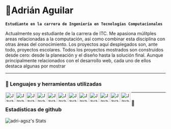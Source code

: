 # 🌱Adrián Aguilar

<!--
**adri-agsz/adri-agsz** is a ✨ _special_ ✨ repository because its `README.md` (this file) appears on your GitHub profile.

Here are some ideas to get you started:

- 🔭 I’m currently working on ...
- 🌱 I’m currently learning ...
- 👯 I’m looking to collaborate on ...
- 🤔 I’m looking for help with ...
- 💬 Ask me about ...
- 📫 How to reach me: ...
- 😄 Pronouns: ...
- ⚡ Fun fact: ...
-->

**`Estudiante en la carrera de Ingeniería en Tecnologías Computacionales`**

Actualmente soy estudiante de la carrera de ITC. Me apasiona múlitples areas relacionadas a la computación, así como combinar esta disciplina con otras áreas del conocimiento. Los proyectos aquí desplegados son, ante todo, proyectos escolares. Todos los proyectos mostrados son construidos desde cero: desde la planeación y el diseño hasta la solución final. Aunque principalmente relacionados con el desarrollo web, cada uno de ellos destaca algunas por mostrar

---

### 💼 Lenguajes y herramientas utilizadas

<img align="left" alt="Java" width="30px" stule="padding-rigth:10px;" src="https://cdn.jsdelivr.net/gh/devicons/devicon@latest/icons/python/python-original.svg"/>
<img align="left" alt="Java" width="30px" stule="padding-rigth:10px;" src="https://cdn.jsdelivr.net/gh/devicons/devicon@latest/icons/djangorest/djangorest-original.svg"/>
<img align="left" alt="Java" width="30px" stule="padding-rigth:10px;" src="https://cdn.jsdelivr.net/gh/devicons/devicon@latest/icons/unity/unity-original.svg"/>
<img align="left" alt="Java" width="30px" stule="padding-rigth:10px;" src="https://cdn.jsdelivr.net/gh/devicons/devicon@latest/icons/html5/html5-original.svg"/>
<img align="left" alt="Java" width="30px" stule="padding-rigth:10px;" src="https://cdn.jsdelivr.net/gh/devicons/devicon@latest/icons/swift/swift-original.svg"/>
<img align="left" alt="Java" width="30px" stule="padding-rigth:10px;" src="https://cdn.jsdelivr.net/gh/devicons/devicon@latest/icons/typescript/typescript-original.svg"/>
<img align="left" alt="Java" width="30px" stule="padding-rigth:10px;" src="https://cdn.jsdelivr.net/gh/devicons/devicon@latest/icons/tailwindcss/tailwindcss-plain-wordmark.svg"/>
<img align="left" alt="Java" width="30px" stule="padding-rigth:10px;" src="https://cdn.jsdelivr.net/gh/devicons/devicon@latest/icons/react/react-original.svg"/>
<img align="left" alt="Java" width="30px" stule="padding-rigth:10px;" src="https://cdn.jsdelivr.net/gh/devicons/devicon@latest/icons/java/java-original.svg"/>
<img align="left" alt="Java" width="30px" stule="padding-rigth:10px;" src="https://cdn.jsdelivr.net/gh/devicons/devicon@latest/icons/intellij/intellij-original.svg"/>
<img align="left" alt="Java" width="30px" stule="padding-rigth:10px;" src="https://cdn.jsdelivr.net/gh/devicons/devicon@latest/icons/amazonwebservices/amazonwebservices-original-wordmark.svg"/>
<img align="left" alt="Java" width="30px" stule="padding-rigth:10px;" src="https://cdn.jsdelivr.net/gh/devicons/devicon@latest/icons/azure/azure-original.svg"/>

---

### 💼 Estadísticas de github

![adri-agsz's Stats](https://github-readme-stats.vercel.app/api?username=adri-agsz&theme=vue-dark&show_icons=true&hide_border=true&count_private=true)
